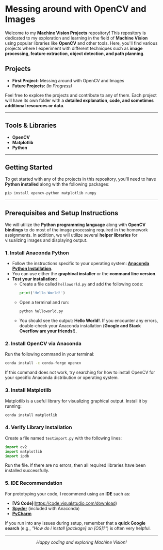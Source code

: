 # Messing around with OpenCV and Images

Welcome to my **Machine Vision Projects** repository! This repository is dedicated to my exploration and learning in the field of **Machine Vision** using popular libraries like **OpenCV** and other tools. Here, you'll find various projects where I experiment with different techniques such as **image processing, feature extraction, object detection, and path planning**.

## Projects

- **First Project:** Messing around with OpenCV and Images
- **Future Projects:** *(In Progress)*

Feel free to explore the projects and contribute to any of them. Each project will have its own folder with a **detailed explanation, code, and sometimes additional resources or data**.

---

## Tools & Libraries

- **OpenCV**
- **Matplotlib**
- **Python**

---

## Getting Started

To get started with any of the projects in this repository, you'll need to have **Python installed** along with the following packages:

```bash
pip install opencv-python matplotlib numpy
```

---

## Prerequisites and Setup Instructions

We will utilize the **Python programming language** along with **OpenCV bindings** to do most of the image processing required in the homework assignments. In addition, we will utilize several **helper libraries** for visualizing images and displaying output.

### 1. Install Anaconda Python

- Follow the instructions specific to your operating system: **[Anaconda Python Installation](https://docs.anaconda.com/anaconda/install/)**.
- You can use either the **graphical installer** or the **command line version**.
- **Test your installation:**
  - Create a file called `helloworld.py` and add the following code:
    ```python
    print('Hello World!')
    ```
  - Open a terminal and run:
    ```bash
    python helloworld.py
    ```
  - You should see the output: **Hello World!**. If you encounter any errors, double-check your Anaconda installation (**Google and Stack Overflow are your friends!**).

### 2. Install OpenCV via Anaconda

Run the following command in your terminal:

```bash
conda install -c conda-forge opencv
```

If this command does not work, try searching for how to install OpenCV for your specific Anaconda distribution or operating system.

### 3. Install Matplotlib

Matplotlib is a useful library for visualizing graphical output. Install it by running:

```bash
conda install matplotlib
```

### 4. Verify Library Installation

Create a file named `testimport.py` with the following lines:

```python
import cv2
import matplotlib
import ipdb
```

Run the file. If there are no errors, then all required libraries have been installed successfully.

### 5. IDE Recommendation

For prototyping your code, I recommend using an **IDE** such as:

- **[VS Code]**(https://code.visualstudio.com/download)
- **[Spyder](https://www.spyder-ide.org/)** (included with Anaconda)
- **[PyCharm](https://www.jetbrains.com/pycharm/)**

If you run into any issues during setup, remember that a **quick Google search** (e.g., *"How do I install [package] on [OS]?"*) is often very helpful.

---

<p align="center">
  <em>Happy coding and exploring Machine Vision!</em>
</p>



